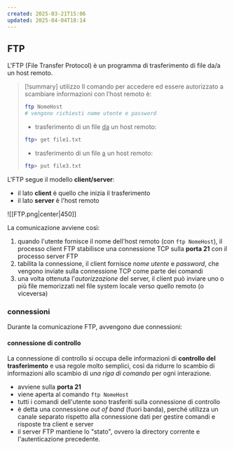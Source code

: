 ```yaml
---
created: 2025-03-21T15:06
updated: 2025-04-04T18:14
---
```

## FTP
L'FTP (File Transfer Protocol) è un programma di trasferimento di file da/a un host remoto.

> [!summary] utilizzo
> Il comando per accedere ed essere autorizzato a scambiare informazioni con l’host remoto è:
> ```bash
> ftp NomeHost
> # vengono richiesti nome utente e password
> ```
> 
> - trasferimento di un file <u>da</u> un host remoto:
> ```bash
> ftp> get file1.txt
> ```
> 
> - trasferimento di un file <u>a</u> un host remoto:
> ```bash
> ftp> put file3.txt
> ```

L'FTP segue il modello **client/server**:
- il lato **client** è quello che inizia il trasferimento
- il lato **server** è l'host remoto

![[FTP.png|center|450]]

La comunicazione avviene così:
1) quando l'utente fornisce il nome dell'host remoto (con `ftp NomeHost`), il processo client FTP stabilisce una connessione TCP sulla **porta 21** con il processo server FTP
2) tabilita la connessione, il client fornisce *nome utente* e *password*, che vengono inviate sulla connessione TCP come parte dei comandi
3) una volta ottenuta l'*autorizzazione* del server, il client può inviare uno o più file memorizzati nel file system locale verso quello remoto (o viceversa)

### connessioni
Durante la comunicazione FTP, avvengono due connessioni:
#### connessione di controllo
La connessione di controllo si occupa delle informazioni di **controllo del trasferimento** e usa regole molto semplici, così da ridurre lo scambio di informazioni allo scambio di *una riga di comando* per ogni interazione.
- avviene sulla **porta 21**
- viene aperta al comando `ftp NomeHost`
- tutti i comandi dell'utente sono trasferiti sulla connessione di controllo
- è detta una connessione *out of band* (fuori banda), perché utilizza un canale separato rispetto alla connessione dati per gestire comandi e risposte tra client e server
- il server FTP mantiene lo "stato", ovvero la directory corrente e l'autenticazione precedente.

